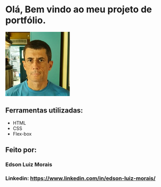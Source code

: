 # Olá, Bem vindo ao meu projeto de portfólio.

![image](./assets/image.jpeg)

## Ferramentas utilizadas:

- HTML
- CSS
- Flex-box

## Feito por:

### Edson Luiz Morais

### Linkedin: https://www.linkedin.com/in/edson-luiz-morais/
